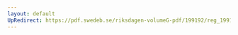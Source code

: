 ```yaml
---
layout: default
UpRedirect: https://pdf.swedeb.se/riksdagen-volumeG-pdf/199192/reg_199192/reg_199192_0131.pdf
---
```

